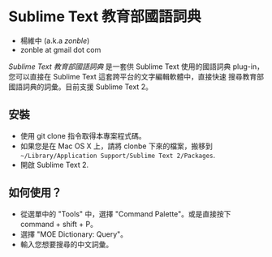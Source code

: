 Sublime Text 教育部國語詞典
===========================

* 楊維中 (a.k.a *zonble*)
* zonble at gmail dot com

*Sublime Text 教育部國語詞典* 是一套供 Sublime Text 使用的國語詞典
plug-in，您可以直接在 Sublime Text 這套跨平台的文字編輯軟體中，直接快速
搜尋教育部國語詞典的詞彙。目前支援 Sublime Text 2。

安裝
----

* 使用 git clone 指令取得本專案程式碼。
* 如果您是在 Mac OS X 上，請將 clonbe 下來的檔案，搬移到
  `~/Library/Application Support/Sublime Text 2/Packages`.
* 開啟 Sublime Text 2.

如何使用？
----------

* 從選單中的 "Tools" 中，選擇 "Command Palette"。或是直接按下
  command + shift + P。
* 選擇 "MOE Dictionary: Query"。
* 輸入您想要搜尋的中文詞彙。
